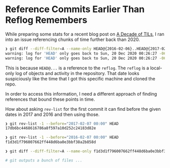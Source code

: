 # Reference Commits Earlier Than Reflog Remembers

While preparing some stats for a recent blog post on [A Decade of
TILs](https://www.visualmode.dev/a-decade-of-tils), I ran into an issue
referencing chunks of time further back than 2020.

```bash
❯ git diff --diff-filter=A --name-only HEAD@{2016-02-06}..HEAD@{2017-02-06} -- "*.md"
warning: log for 'HEAD' only goes back to Sun, 20 Dec 2020 00:26:27 -0600
warning: log for 'HEAD' only goes back to Sun, 20 Dec 2020 00:26:27 -0600
```

This is because `HEAD@...` is a reference to the `reflog`. The `reflog` is a
local-only log of objects and activity in the repository. That date looks
suspiciously like the time that I got this specific machine and cloned the
repo.

In order to access this information, I need a different approach of finding
references that bound these points in time.

How about asking `rev-list` for the first commit it can find before the given
dates in 2017 and 2016 and then using those.

```bash
❯ git rev-list -1 --before="2017-02-07 00:00" HEAD
17db6bc4468616786a8f597a10d252c24183d82e

❯ git rev-list -1 --before="2016-02-07 00:00" HEAD
f1d3d1f796007662ff448d6ba0e3bbf38a2b858d

❯ git diff --diff-filter=A --name-only f1d3d1f796007662ff448d6ba0e3bbf38a2b858d..17db6bc4468616786a8f597a10d252c24183d82e -- "*.md"

# git outputs a bunch of files ...
```
